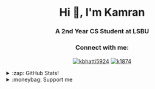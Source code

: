 <h1 align="center">Hi 👋, I'm Kamran</h1>
<h3 align="center">A 2nd Year CS Student at LSBU</h3>

<h3 align="center">Connect with me:</h3>
<p align="center">
<a
 href="https://linkedin.com/in/kbhatti5924" target="blank"><img 
align="center" 
src="https://img.shields.io/badge/LinkedIn-0077B5?style=for-the-badge&logo=linkedin&logoColor=white"
 alt="kbhatti5924" /></a>
<a 
href="https://www.hackerrank.com/k1874" target="blank"><img 
align="center" 
src="https://img.shields.io/badge/-Hackerrank-2EC866?style=for-the-badge&logo=HackerRank&logoColor=white"
 alt="k1874"/></a></p>
<details>
 <summary>:zap: GitHub Stats!</summary>
<!--START_SECTION:waka-->
📊 **This Week I Spent My Time On** 

```text
⌚︎ Time Zone: Europe/London

💬 Programming Languages: 
Python                   2 hrs 27 mins       ██████████████░░░░░░░░░░░   55.81% 
JavaScript               40 mins             ███░░░░░░░░░░░░░░░░░░░░░░   15.45% 
YAML                     30 mins             ███░░░░░░░░░░░░░░░░░░░░░░   11.64% 
Markdown                 16 mins             █░░░░░░░░░░░░░░░░░░░░░░░░   6.28% 
Text                     13 mins             █░░░░░░░░░░░░░░░░░░░░░░░░   5.08%

🔥 Editors: 
VS Code                  4 hrs 17 mins       ████████████████████████░   97.08% 
Word                     7 mins              ░░░░░░░░░░░░░░░░░░░░░░░░░   2.92%

🐱‍💻 Projects: 
flappyai                 2 hrs 45 mins       ███████████████░░░░░░░░░░   62.63% 
blog                     47 mins             ████░░░░░░░░░░░░░░░░░░░░░   17.92% 
ghbot                    43 mins             ████░░░░░░░░░░░░░░░░░░░░░   16.51% 
Unknown Project          7 mins              ░░░░░░░░░░░░░░░░░░░░░░░░░   2.92% 
hugo-theme-stack         0 secs              ░░░░░░░░░░░░░░░░░░░░░░░░░   0.01%

💻 Operating System: 
Windows                  4 hrs 24 mins       █████████████████████████   100.0%

```

**I Mostly Code in Python** 

```text
Python                   3 repos             ██████░░░░░░░░░░░░░░░░░░░   25.0% 
Java                     3 repos             ██████░░░░░░░░░░░░░░░░░░░   25.0% 
JavaScript               2 repos             ████░░░░░░░░░░░░░░░░░░░░░   16.67% 
Jupyter Notebook         1 repo              ██░░░░░░░░░░░░░░░░░░░░░░░   8.33% 
Shell                    1 repo              ██░░░░░░░░░░░░░░░░░░░░░░░   8.33%

```



 Last Updated on 19/08/2021
<!--END_SECTION:waka-->
</details>
<details>
<summary>:moneybag: Support me</summary>

[![ko-fi](https://www.ko-fi.com/img/githubbutton_sm.svg)](https://ko-fi.com/P5P12XM2D)

<noscript><a href="https://liberapay.com/k5924/donate"><img alt="Donate using Liberapay" src="https://liberapay.com/assets/widgets/donate.svg"></a></noscript>

<p><a href="https://www.buymeacoffee.com/k5924">
<img align="left" src="https://cdn.buymeacoffee.com/buttons/v2/default-yellow.png" height="50" width="210" alt="k5924" /></a></p><br><br>
</details>





